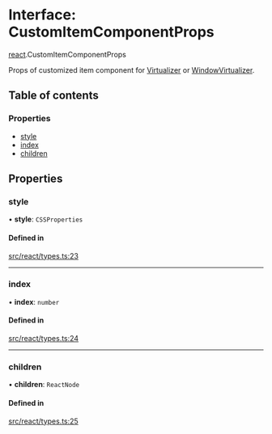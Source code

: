 # Interface: CustomItemComponentProps

[react](../modules/react.md).CustomItemComponentProps

Props of customized item component for [Virtualizer](../modules/react.md#virtualizer) or [WindowVirtualizer](../modules/react.md#windowvirtualizer).

## Table of contents

### Properties

- [style](react.CustomItemComponentProps.md#style)
- [index](react.CustomItemComponentProps.md#index)
- [children](react.CustomItemComponentProps.md#children)

## Properties

### style

• **style**: `CSSProperties`

#### Defined in

[src/react/types.ts:23](https://github.com/inokawa/virtua/blob/7830fce86f8965dc3497e8feee92ff1de1b069d2/src/react/types.ts#L23)

___

### index

• **index**: `number`

#### Defined in

[src/react/types.ts:24](https://github.com/inokawa/virtua/blob/7830fce86f8965dc3497e8feee92ff1de1b069d2/src/react/types.ts#L24)

___

### children

• **children**: `ReactNode`

#### Defined in

[src/react/types.ts:25](https://github.com/inokawa/virtua/blob/7830fce86f8965dc3497e8feee92ff1de1b069d2/src/react/types.ts#L25)
